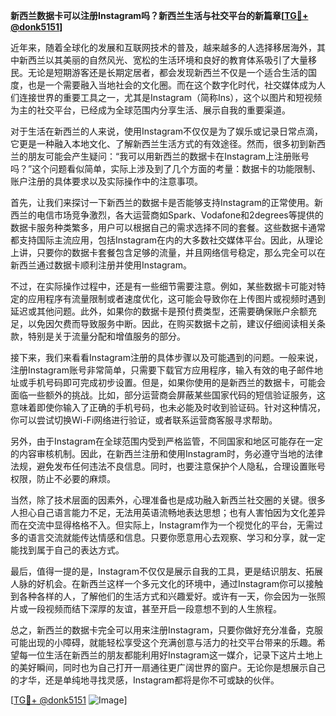 **新西兰数据卡可以注册Instagram吗？新西兰生活与社交平台的新篇章[[TG💪+ @donk5151](https://t.me/s/donk5151)]**

近年来，随着全球化的发展和互联网技术的普及，越来越多的人选择移居海外，其中新西兰以其美丽的自然风光、宽松的生活环境和良好的教育体系吸引了大量移民。无论是短期游客还是长期定居者，都会发现新西兰不仅是一个适合生活的国度，也是一个需要融入当地社会的文化圈。而在这个数字化时代，社交媒体成为人们连接世界的重要工具之一，尤其是Instagram（简称Ins），这个以图片和短视频为主的社交平台，已经成为全球范围内分享生活、展示自我的重要渠道。

对于生活在新西兰的人来说，使用Instagram不仅仅是为了娱乐或记录日常点滴，它更是一种融入本地文化、了解新西兰生活方式的有效途径。然而，很多初到新西兰的朋友可能会产生疑问：“我可以用新西兰的数据卡在Instagram上注册账号吗？”这个问题看似简单，实际上涉及到了几个方面的考量：数据卡的功能限制、账户注册的具体要求以及实际操作中的注意事项。

首先，让我们来探讨一下新西兰的数据卡是否能够支持Instagram的正常使用。新西兰的电信市场竞争激烈，各大运营商如Spark、Vodafone和2degrees等提供的数据卡服务种类繁多，用户可以根据自己的需求选择不同的套餐。这些数据卡通常都支持国际主流应用，包括Instagram在内的大多数社交媒体平台。因此，从理论上讲，只要你的数据卡套餐包含足够的流量，并且网络信号稳定，那么完全可以在新西兰通过数据卡顺利注册并使用Instagram。

不过，在实际操作过程中，还是有一些细节需要注意。例如，某些数据卡可能对特定的应用程序有流量限制或者速度优化，这可能会导致你在上传图片或视频时遇到延迟或其他问题。此外，如果你的数据卡是预付费类型，还需要确保账户余额充足，以免因欠费而导致服务中断。因此，在购买数据卡之前，建议仔细阅读相关条款，特别是关于流量分配和增值服务的部分。

接下来，我们来看看Instagram注册的具体步骤以及可能遇到的问题。一般来说，注册Instagram账号非常简单，只需要下载官方应用程序，输入有效的电子邮件地址或手机号码即可完成初步设置。但是，如果你使用的是新西兰的数据卡，可能会面临一些额外的挑战。比如，部分运营商会屏蔽某些国家代码的短信验证服务，这意味着即使你输入了正确的手机号码，也未必能及时收到验证码。针对这种情况，你可以尝试切换Wi-Fi网络进行验证，或者联系运营商客服寻求帮助。

另外，由于Instagram在全球范围内受到严格监管，不同国家和地区可能存在一定的内容审核机制。因此，在新西兰注册和使用Instagram时，务必遵守当地的法律法规，避免发布任何违法不良信息。同时，也要注意保护个人隐私，合理设置账号权限，防止不必要的麻烦。

当然，除了技术层面的因素外，心理准备也是成功融入新西兰社交圈的关键。很多人担心自己语言能力不足，无法用英语流畅地表达思想；也有人害怕因为文化差异而在交流中显得格格不入。但实际上，Instagram作为一个视觉化的平台，无需过多的语言交流就能传达情感和信息。只要你愿意用心去观察、学习和分享，就一定能找到属于自己的表达方式。

最后，值得一提的是，Instagram不仅仅是展示自我的工具，更是结识朋友、拓展人脉的好机会。在新西兰这样一个多元文化的环境中，通过Instagram你可以接触到各种各样的人，了解他们的生活方式和兴趣爱好。或许有一天，你会因为一张照片或一段视频而结下深厚的友谊，甚至开启一段意想不到的人生旅程。

总之，新西兰的数据卡完全可以用来注册Instagram，只要你做好充分准备，克服可能出现的小障碍，就能轻松享受这个充满创意与活力的社交平台带来的乐趣。希望每一位生活在新西兰的朋友都能利用好Instagram这一媒介，记录下这片土地上的美好瞬间，同时也为自己打开一扇通往更广阔世界的窗户。无论你是想展示自己的才华，还是单纯地寻找灵感，Instagram都将是你不可或缺的伙伴。

[[TG💪+ @donk5151](https://t.me/s/donk5151) ![Image](https://i.postimg.cc/rwNCRYN7/Snipaste-2025-04-30-17-27-05.png)]